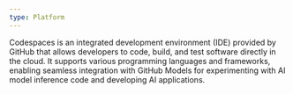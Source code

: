 ```yaml
---
type: Platform
---
```


Codespaces is an integrated development environment (IDE) provided by GitHub that allows developers to code, build, and test software directly in the cloud. It supports various programming languages and frameworks, enabling seamless integration with GitHub Models for experimenting with AI model inference code and developing AI applications.
